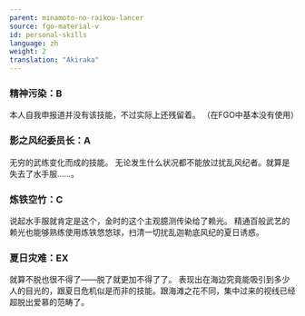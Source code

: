 ```yaml
---
parent: minamoto-no-raikou-lancer
source: fgo-material-v
id: personal-skills
language: zh
weight: 2
translation: "Akiraka"
---
```


### 精神污染：B

本人自我申报道并没有该技能，不过实际上还残留着。
（在FGO中基本没有使用）

### 影之风纪委员长：A

无穷的武练变化而成的技能。
无论发生什么状况都不能放过扰乱风纪者。就算是失去了水手服……。

### 炼铁空竹：C

说起水手服就肯定是这个，金时的这个主观臆测传染给了赖光。
精通百般武艺的赖光也能够熟练使用炼铁悠悠球，扫清一切扰乱迦勒底风纪的夏日诱惑。

### 夏日灾难：EX

就算不脱也很不得了——脱了就更加不得了了。
表现出在海边究竟能吸引到多少人的目光的，跟夏日危机似是而非的技能。跟海滩之花不同，集中过来的视线已经超脱出爱慕的范畴了。
